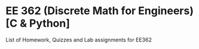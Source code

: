 # EE 362 (Discrete Math for Engineers) [C & Python]

List of Homework, Quizzes and Lab assignments for EE362

